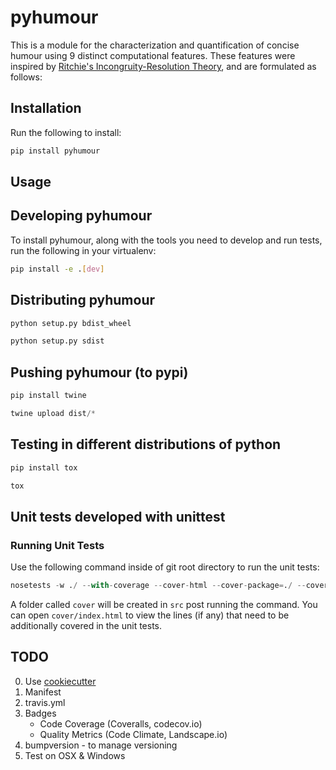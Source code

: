 # pyhumour

This is a module for the characterization and quantification of concise humour using 9 distinct computational features.
These features were inspired by [Ritchie's Incongruity-Resolution Theory](https://era.ed.ac.uk/handle/1842/3397), and are formulated as follows:


## Installation

Run the following to install:
```python
pip install pyhumour
```


## Usage


## Developing pyhumour

To install pyhumour, along with the tools you need to develop and run tests, run the following in your virtualenv:
```bash
pip install -e .[dev]
```


## Distributing pyhumour

```python
python setup.py bdist_wheel
```

```python
python setup.py sdist
```


## Pushing pyhumour (to pypi)

```bash
pip install twine
```

```python
twine upload dist/*
```


## Testing in different distributions of python

```bash
pip install tox
```

```python
tox
```
## Unit tests developed with unittest

### Running Unit Tests
Use the following command inside of git root directory to run the unit tests:
```python
nosetests -w ./ --with-coverage --cover-html --cover-package=./ --cover-erase --with-timer --timer-top-n 10
```
A folder called `cover` will be created in `src` post running the
command. You can open `cover/index.html` to view the lines (if any)
that need to be additionally covered in the unit tests.


## TODO

0. Use [cookiecutter](https://github.com/cookiecutter/cookiecutter) 
1. Manifest
2. travis.yml
3. Badges
    - Code Coverage (Coveralls, codecov.io)
    - Quality Metrics (Code Climate, Landscape.io)
4. bumpversion - to manage versioning
5. Test on OSX & Windows